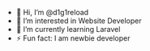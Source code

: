 - 👋 Hi, I’m @d1g1reload
- 👀 I’m interested in Website Developer
- 🌱 I’m currently learning Laravel
- ⚡ Fun fact: I am newbie developer

<!---
d1g1reload/d1g1reload is a ✨ special ✨ repository because its `README.md` (this file) appears on your GitHub profile.
You can click the Preview link to take a look at your changes.
--->
